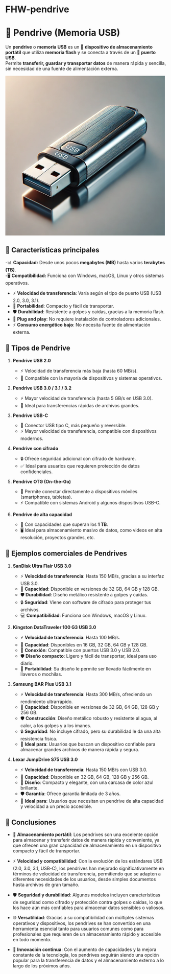 # FHW-pendrive
# 💾 Pendrive (Memoria USB)  

Un **pendrive** o **memoria USB** es un 📂 **dispositivo de almacenamiento portátil** que utiliza **memoria flash** y se conecta a través de un 🔌 **puerto USB**.  
Permite **transferir, guardar y transportar datos** de manera rápida y sencilla, sin necesidad de una fuente de alimentación externa.  


<img src="img/pendrive.webp" alt="eco_circular" width="500" height="500">
 
## 🔹 Características principales

-📊 **Capacidad:** Desde unos pocos **megabytes (MB)** hasta varios **terabytes (TB)**.  
-🖥️ **Compatibilidad:** Funciona con Windows, macOS, Linux y otros sistemas operativos.  
- ⚡ **Velocidad de transferencia**: Varía según el tipo de puerto USB (USB 2.0, 3.0, 3.1).  
- 👜 **Portabilidad**: Compacto y fácil de transportar.  
- 🛡️ **Durabilidad**: Resistente a golpes y caídas, gracias a la memoria flash.  
- 🔌 **Plug and play**: No requiere instalación de controladores adicionales.  
- ⚡ **Consumo energético bajo**: No necesita fuente de alimentación externa.

## 🔹 Tipos de Pendrive

1. **Pendrive USB 2.0**  
   - ⚡ Velocidad de transferencia más baja (hasta 60 MB/s).  
   - 🔌 Compatible con la mayoría de dispositivos y sistemas operativos.  
   
2. **Pendrive USB 3.0 / 3.1 / 3.2**  
   - ⚡ Mayor velocidad de transferencia (hasta 5 GB/s en USB 3.0).  
   - 🚀 Ideal para transferencias rápidas de archivos grandes.  
   
3. **Pendrive USB-C**  
   - 🔌 Conector USB tipo C, más pequeño y reversible.  
   - ⚡ Mayor velocidad de transferencia, compatible con dispositivos modernos.  
   
4. **Pendrive con cifrado**  
   - 🔒 Ofrece seguridad adicional con cifrado de hardware.  
   - ✅ Ideal para usuarios que requieren protección de datos confidenciales.  
   
5. **Pendrive OTG (On-the-Go)**  
   - 🔄 Permite conectar directamente a dispositivos móviles (smartphones, tabletas).  
   - ⚡ Compatible con sistemas Android y algunos dispositivos USB-C.  
   
6. **Pendrive de alta capacidad**  
   - 💾 Con capacidades que superan los **1 TB**.  
   - 🖥️ Ideal para almacenamiento masivo de datos, como videos en alta resolución, proyectos grandes, etc.

## 🔹 Ejemplos comerciales de Pendrives

1. **SanDisk Ultra Flair USB 3.0**  
   - ⚡ **Velocidad de transferencia**: Hasta 150 MB/s, gracias a su interfaz USB 3.0.  
   - 💾 **Capacidad**: Disponible en versiones de 32 GB, 64 GB y 128 GB.  
   - 🛡️ **Durabilidad**: Diseño metálico resistente a golpes y caídas.  
   - 🔒 **Seguridad**: Viene con software de cifrado para proteger tus archivos.  
   - 💻 **Compatibilidad**: Funciona con Windows, macOS y Linux.  

2. **Kingston DataTraveler 100 G3 USB 3.0**  
   - ⚡ **Velocidad de transferencia**: Hasta 100 MB/s.  
   - 💾 **Capacidad**: Disponibles en 16 GB, 32 GB, 64 GB y 128 GB.  
   - 🔌 **Conexión**: Compatible con puertos USB 3.0 y USB 2.0.  
   - 🛡️ **Diseño compacto**: Ligero y fácil de transportar, ideal para uso diario.  
   - 🧳 **Portabilidad**: Su diseño le permite ser llevado fácilmente en llaveros o mochilas.  

3. **Samsung BAR Plus USB 3.1**  
   - ⚡ **Velocidad de transferencia**: Hasta 300 MB/s, ofreciendo un rendimiento ultrarrápido.  
   - 💾 **Capacidad**: Disponible en versiones de 32 GB, 64 GB, 128 GB y 256 GB.  
   - 🛡️ **Construcción**: Diseño metálico robusto y resistente al agua, al calor, a los golpes y a los imanes.  
   - 🔒 **Seguridad**: No incluye cifrado, pero su durabilidad le da una alta resistencia física.  
   - 🚀 **Ideal para**: Usuarios que buscan un dispositivo confiable para almacenar grandes archivos de manera rápida y segura.  

4. **Lexar JumpDrive S75 USB 3.0**  
   - ⚡ **Velocidad de transferencia**: Hasta 150 MB/s con USB 3.0.  
   - 💾 **Capacidad**: Disponible en 32 GB, 64 GB, 128 GB y 256 GB.  
   - 🎨 **Diseño**: Compacto y elegante, con una carcasa de color azul brillante.  
   - 🛡️ **Garantía**: Ofrece garantía limitada de 3 años.  
   - 💼 **Ideal para**: Usuarios que necesitan un pendrive de alta capacidad y velocidad a un precio accesible.

## 🔹 Conclusiones

- 💾 **Almacenamiento portátil**: Los pendrives son una excelente opción para almacenar y transferir datos de manera rápida y conveniente, ya que ofrecen una gran capacidad de almacenamiento en un dispositivo compacto y fácil de transportar.
  
- ⚡ **Velocidad y compatibilidad**: Con la evolución de los estándares USB (2.0, 3.0, 3.1, USB-C), los pendrives han mejorado significativamente en términos de velocidad de transferencia, permitiendo que se adapten a diferentes necesidades de los usuarios, desde simples documentos hasta archivos de gran tamaño.
  
- 🛡️ **Seguridad y durabilidad**: Algunos modelos incluyen características de seguridad como cifrado y protección contra golpes o caídas, lo que los hace aún más confiables para almacenar datos sensibles o valiosos.
  
- 🌐 **Versatilidad**: Gracias a su compatibilidad con múltiples sistemas operativos y dispositivos, los pendrives se han convertido en una herramienta esencial tanto para usuarios comunes como para profesionales que requieren de un almacenamiento rápido y accesible en todo momento.
  
- 🚀 **Innovación continua**: Con el aumento de capacidades y la mejora constante de la tecnología, los pendrives seguirán siendo una opción popular para la transferencia de datos y el almacenamiento externo a lo largo de los próximos años.
